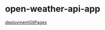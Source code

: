 # open-weather-api-app

[deploymentGitPages](https://mariariosnavarro.github.io/open-weather-api-app/)
